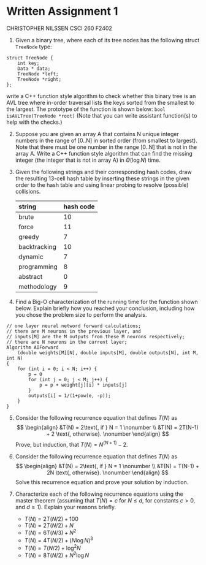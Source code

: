 # Written Assignment 1
CHRISTOPHER NILSSEN CSCI 260 F2402
1. Given a binary tree, where each of its tree nodes has the following struct `TreeNode` type:
```
struct TreeNode {
    int key;
    Data * data;
    TreeNode *left;
    TreeNode *right;
};
```
write a C++ function style algorithm to check whether this binary tree is an AVL tree where in-order traversal lists the keys sorted from the smallest to the largest.
The prototype of the function is shown below:
`bool isAVLTree(TreeNode *root)`
(Note that you can write assistant function(s) to help with the checks.)

2. Suppose you are given an array A that contains N unique integer numbers in the range of [0..N] in sorted order (from smallest to largest). Note that there must be one number in the range [0..N] that is not in the array A. Write a C++ function style algorithm that can find the missing integer (the integer that is not in array A) in $Θ(\log N)$ time.

3. Given the following strings and their corresponding hash codes, draw the resulting 13-cell hash table by inserting these strings in the given order to the hash table and using linear probing to resolve (possible) collisions.

    | string | hash code 
    | :--- | :--- 
    | brute | 10 
    | force | 11
    | greedy | 7
    | backtracking | 10
    | dynamic | 7
    | programming | 8
    | abstract | 0
    | methodology | 9

4. Find a Big-O characterization of the running time for the function shown below. Explain briefly how you reached your conclusion, including how you chose the problem size to perform the analysis.
```
// one layer neural netword forward calculations;
// there are M neurons in the previous layer, and
// inputs[M] are the M outputs from these M neurons respectively;
// there are N neurons in the current layer;
Algorithm AIForward
    (double weights[M][N], double inputs[M], double outputs[N], int M, int N)
{
    for (int i = 0; i < N; i++) {
        p = 0
        for (int j = 0; j < M; j++) {
            p = p + weight[j][i] * inputs[j]
        }
        outputs[i] = 1/(1+pow(e, -p));
    }
}
```

5. Consider the following recurrence equation that defines $T(N)$ as
$$
\begin{align}
&T(N) = 2\text{, if } N = 1 \nonumber \\
&T(N) = 2T(N-1) + 2 \text{, otherwise}. \nonumber
\end{align}
$$
Prove, but induction, that $T(N) = N^{(N+1)}-2$.

6. Consider the following recurrence equation that defines $T(N)$ as
$$
\begin{align}
&T(N) = 2\text{, if } N = 1 \nonumber \\
&T(N) = T(N-1) + 2N \text{, otherwise}. \nonumber
\end{align}
$$
Solve this recurrence equation and prove your solution by induction.

7. Characterize each of the following recurrence equations using the master theorem (assuming that $T(N) = c \text{ for } N \le d \text{, for constants } c > 0 \text{, and } d \ge 1$). Explain your reasons briefly.
    - $T(N) = 2T(N/2) + 100$
    - $T(N) = 2T(N/2) + N$
    - $T(N) = 6T(N/3) + N^2$
    - $T(N) = 4T(N/2) + (N\log N)^3$
    - $T(N) = T(N/2) + \log^2N$
    - $T(N) = 8T(N/2) + N^2\log N$
